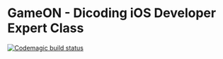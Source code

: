 # GameON - Dicoding iOS Developer Expert Class
[![Codemagic build status](https://api.codemagic.io/apps/67058383323b034ccb76e0a5/ios-project-debug/status_badge.svg)](https://codemagic.io/app/67058383323b034ccb76e0a5/ios-project-debug/latest_build)
